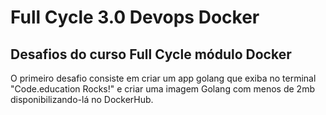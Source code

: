 # Full Cycle 3.0 Devops Docker

## Desafios do curso Full Cycle módulo Docker

O primeiro desafio consiste em criar um app golang que exiba no terminal "Code.education Rocks!" e criar uma imagem Golang com menos de 2mb disponibilizando-lá no DockerHub.